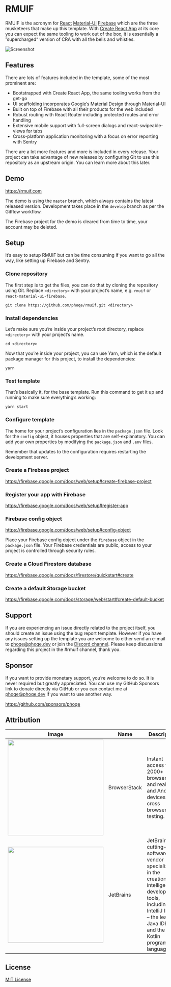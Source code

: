 # RMUIF

RMUIF is the acronym for [React](https://reactjs.org) [Material-UI](https://material-ui.com) [Firebase](https://firebase.google.com) which are the three musketeers that make up this template.
With [Create React App](https://create-react-app.dev) at its core you can expect the same tooling to work out of the box, it is essentially a ”supercharged“ version of CRA with all the bells and whistles.

<img src="https://user-images.githubusercontent.com/7033377/73071460-13c58000-3eb3-11ea-9ed2-f5d9b5e8fc5b.png" alt="Screenshot">

## Features

There are lots of features included in the template, some of the most prominent are:

- Bootstrapped with Create React App, the same tooling works from the get-go
- UI scaffolding incorporates Google’s Material Design through Material-UI
- Built on top of Firebase with all their products for the web included
- Robust routing with React Router including protected routes and error handling
- Extensive mobile support with full-screen dialogs and react-swipeable-views for tabs
- Cross-platform application monitoring with a focus on error reporting with Sentry

There are a lot more features and more is included in every release.
Your project can take advantage of new releases by configuring Git to use this repository as an upstream origin.
You can learn more about this later.

## Demo

https://rmuif.com

The demo is using the `master` branch, which always contains the latest released version.
Development takes place in the `develop` branch as per the Gitflow workflow.

The Firebase project for the demo is cleared from time to time, your account may be deleted.

## Setup

It’s easy to setup RMUIF but can be time consuming if you want to go all the way, like setting up Firebase and Sentry.

### Clone repository

The first step is to get the files, you can do that by cloning the repository using Git.
Replace `<directory>` with your project’s name, e.g. `rmuif` or `react-material-ui-firebase`.

```
git clone https://github.com/phoqe/rmuif.git <directory>
```

### Install dependencies

Let’s make sure you’re inside your project’s root directory, replace `<directory>` with your project’s name.

```
cd <directory>
```

Now that you’re inside your project, you can use Yarn, which is the default package manager for this project, to install the dependencies:

```
yarn
```

### Test template

That’s basically it, for the base template.
Run this command to get it up and running to make sure everything’s working:

```
yarn start
```

### Configure template

The home for your project’s configuration lies in the `package.json` file.
Look for the `config` object, it houses properties that are self-explanatory.
You can add your own properties by modifying the `package.json` and `.env` files.

Remember that updates to the configuration requires restarting the development server.

### Create a Firebase project

https://firebase.google.com/docs/web/setup#create-firebase-project

### Register your app with Firebase

https://firebase.google.com/docs/web/setup#register-app

### Firebase config object

https://firebase.google.com/docs/web/setup#config-object

Place your Firebase config object under the `firebase` object in the `package.json` file.
Your Firebase credentials are public, access to your project is controlled through security rules.

### Create a Cloud Firestore database

https://firebase.google.com/docs/firestore/quickstart#create

### Create a default Storage bucket

https://firebase.google.com/docs/storage/web/start#create-default-bucket

## Support

If you are experiencing an issue directly related to the project itself, you should create an issue using the bug report template.
However if you have any issues setting up the template you are welcome to either send an e-mail to [phoqe@phoqe.dev](mailto:phoqe@phoqe.dev) or join the [Discord channel](https://discord.gg/TPYPNs).
Please keep discussions regarding this project in the #rmuif channel, thank you.

## Sponsor

If you want to provide monetary support, you’re welcome to do so. It is never required but greatly appreciated.
You can use my GitHub Sponsors link to donate directly via GitHub or you can contact me at [phoqe@phoqe.dev](mailto:phoqe@phoqe.dev) if you want to use another way.

https://github.com/sponsors/phoqe

## Attribution

| Image                                                                                                                                                                                                                                                                                                                                                                                                                                                                                                                                                      | Name         | Description                                                                                                                                                                                     |
| ---------------------------------------------------------------------------------------------------------------------------------------------------------------------------------------------------------------------------------------------------------------------------------------------------------------------------------------------------------------------------------------------------------------------------------------------------------------------------------------------------------------------------------------------------------- | ------------ | ----------------------------------------------------------------------------------------------------------------------------------------------------------------------------------------------- |
| <a href="https://browserstack.com"><img src="https://p14.zdusercontent.com/attachment/1015988/w1rTv9BV42bGKWAEdOOH0jyWu?token=eyJhbGciOiJkaXIiLCJlbmMiOiJBMTI4Q0JDLUhTMjU2In0..1j02V7lb9BSm4tAQIuOOMw.FFMfm49EsVQDC0GxjH8kTd4HpJjURmpA7sATf2zcuN07PZK6DMhREVEEXqgVEwwXfCHmnkpvgv5sYNXpUyiyAOvoO6eE_UcMnXjPC8a3q6fDLjJHzxLVRx93OBr_AFzAf6Gnt5s93rEnN1Fjvqsn7sRItZbgQQLZ_M_7xnl_QHyhpn3zYSFt35mTwObGggMaJ6mBpZNI-72SJKZtzoEPb1hNaM97MTUFEAbdxQL2n_DFieJFyNDkBNeIDHUmG4TFrmHhwucxv9j3V6UIJikDFS97CrueA-jUnkRS_HY-JDA.ti_ZX5qRJwKWcqUewhZGgA" width="300"></a> | BrowserStack | Instant access to 2000+ browsers and real iOS and Android devices for cross browser testing.                                                                                                    |
| <a href="https://jetbrains.com"><img src="https://user-images.githubusercontent.com/7033377/64803713-a7925180-d58d-11e9-94a4-54bcdd9023e6.png" width="300"></a>                                                                                                                                                                                                                                                                                                                                                                                            | JetBrains    | JetBrains is a cutting-edge software vendor specializing in the creation of intelligent development tools, including IntelliJ IDEA – the leading Java IDE, and the Kotlin programming language. |

## License

[MIT License](https://github.com/phoqe/react-material-ui-firebase/blob/master/LICENSE.md)
